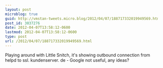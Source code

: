 ```yaml
---
layout: post
microblog: true
guid: http://vmstan-tweets.micro.blog/2012/04/07/188717332019949569.html
post_id: 3037276
date: 2012-04-07T13:58:12-0600
lastmod: 2012-04-07T13:58:12-0600
type: post
url: /2012/04/07/188717332019949569.html
---
```

Playing around with Little Snitch, it's showing outbound connection from helpd to ssl. kundenserver. de - Google not useful, any ideas?
